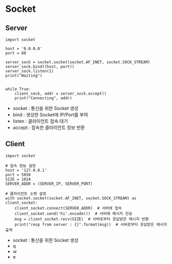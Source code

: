 # Socket

## Server
```
import socket

host = '0.0.0.0'
port = 80

server_sock = socket.socket(socket.AF_INET, socket.SOCK_STREAM)
server_sock.bind((host, port))
server_sock.listen(1)
print("Waiting")

    
while True:
    client_sock, addr = server_sock.accept()
    print("Connecting", addr)

```
* socket : 통신을 위한 Socket 생성
* bind : 생성한 Socket에 IP/Port를 부여
* listen : 클라이언트 접속 대기
* accept : 접속한 클라이언트 정보 반환


## Client
```
import socket

# 접속 정보 설정
host = '127.0.0.1'
port = 5050
SIZE = 1024
SERVER_ADDR = (SERVER_IP, SERVER_PORT)

# 클라이언트 소켓 설정
with socket.socket(socket.AF_INET, socket.SOCK_STREAM) as client_socket:
    client_socket.connect(SERVER_ADDR)  # 서버에 접속
    client_socket.send('hi'.encode())  # 서버에 메시지 전송
    msg = client_socket.recv(SIZE)  # 서버로부터 응답받은 메시지 반환
    print("resp from server : {}".format(msg))  # 서버로부터 응답받은 메시지 출력
```
* socket : 통신을 위한 Socket 생성
* q
* w
* e